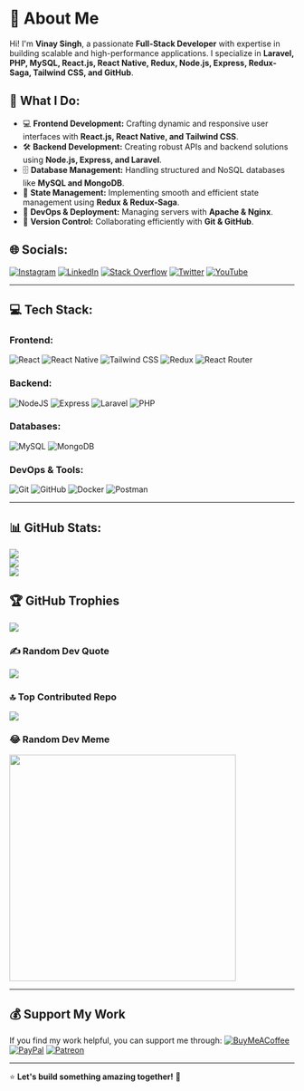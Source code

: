 # 🚀 About Me

Hi! I'm **Vinay Singh**, a passionate **Full-Stack Developer** with expertise in building scalable and high-performance applications. I specialize in **Laravel, PHP, MySQL, React.js, React Native, Redux, Node.js, Express, Redux-Saga, Tailwind CSS, and GitHub**.

## 🔹 What I Do:
- 💻 **Frontend Development:** Crafting dynamic and responsive user interfaces with **React.js, React Native, and Tailwind CSS**.
- 🛠 **Backend Development:** Creating robust APIs and backend solutions using **Node.js, Express, and Laravel**.
- 🗄 **Database Management:** Handling structured and NoSQL databases like **MySQL and MongoDB**.
- 🔄 **State Management:** Implementing smooth and efficient state management using **Redux & Redux-Saga**.
- 🔧 **DevOps & Deployment:** Managing servers with **Apache & Nginx**.
- 🚀 **Version Control:** Collaborating efficiently with **Git & GitHub**.

## 🌐 Socials:
[![Instagram](https://img.shields.io/badge/Instagram-%23E4405F.svg?logo=Instagram&logoColor=white)](https://instagram.com/Vinaysingh0507) [![LinkedIn](https://img.shields.io/badge/LinkedIn-%230077B5.svg?logo=linkedin&logoColor=white)](https://linkedin.com/in/codewithvinay) [![Stack Overflow](https://img.shields.io/badge/-Stackoverflow-FE7A16?logo=stack-overflow&logoColor=white)](https://stackoverflow.com/users/11287490) [![Twitter](https://img.shields.io/badge/Twitter-%231DA1F2.svg?logo=Twitter&logoColor=white)](https://twitter.com/codewithvinay) [![YouTube](https://img.shields.io/badge/YouTube-%23FF0000.svg?logo=YouTube&logoColor=white)](https://youtube.com/@vinayrajput05)

---

## 💻 Tech Stack:

### **Frontend:**
![React](https://img.shields.io/badge/react-%2320232a.svg?style=for-the-badge&logo=react&logoColor=%2361DAFB) ![React Native](https://img.shields.io/badge/react_native-%2320232a.svg?style=for-the-badge&logo=react&logoColor=%2361DAFB) ![Tailwind CSS](https://img.shields.io/badge/tailwindcss-%2338B2AC.svg?style=for-the-badge&logo=tailwind-css&logoColor=white) ![Redux](https://img.shields.io/badge/redux-%23593d88.svg?style=for-the-badge&logo=redux&logoColor=white) ![React Router](https://img.shields.io/badge/React_Router-CA4245?style=for-the-badge&logo=react-router&logoColor=white)

### **Backend:**
![NodeJS](https://img.shields.io/badge/node.js-6DA55F?style=for-the-badge&logo=node.js&logoColor=white) ![Express](https://img.shields.io/badge/express-%23000000.svg?style=for-the-badge&logo=express&logoColor=white) ![Laravel](https://img.shields.io/badge/laravel-%23FF2D20.svg?style=for-the-badge&logo=laravel&logoColor=white) ![PHP](https://img.shields.io/badge/php-%23777BB4.svg?style=for-the-badge&logo=php&logoColor=white)

### **Databases:**
![MySQL](https://img.shields.io/badge/mysql-%2300000f.svg?style=for-the-badge&logo=mysql&logoColor=white) ![MongoDB](https://img.shields.io/badge/mongodb-%2347A248.svg?style=for-the-badge&logo=mongodb&logoColor=white)

### **DevOps & Tools:**
![Git](https://img.shields.io/badge/git-%23F05033.svg?style=for-the-badge&logo=git&logoColor=white) ![GitHub](https://img.shields.io/badge/github-%23181717.svg?style=for-the-badge&logo=github&logoColor=white) ![Docker](https://img.shields.io/badge/docker-%230db7ed.svg?style=for-the-badge&logo=docker&logoColor=white) ![Postman](https://img.shields.io/badge/Postman-FF6C37?style=for-the-badge&logo=postman&logoColor=white)

---

## 📊 GitHub Stats:
![](https://github-readme-stats.vercel.app/api?username=Vinayrajput05&theme=shades-of-purple&hide_border=false&include_all_commits=true&count_private=true)<br/>
![](https://github-readme-streak-stats.herokuapp.com/?user=Vinayrajput05&theme=shades-of-purple&hide_border=false)<br/>
![](https://github-readme-stats.vercel.app/api/top-langs/?username=Vinayrajput05&theme=shades-of-purple&hide_border=false&include_all_commits=true&count_private=true&layout=compact)

## 🏆 GitHub Trophies
![](https://github-profile-trophy.vercel.app/?username=Vinayrajput05&theme=radical&no-frame=false&no-bg=true&margin-w=4)

### ✍️ Random Dev Quote
![](https://quotes-github-readme.vercel.app/api?type=horizontal&theme=radical)

### 🔝 Top Contributed Repo
![](https://github-contributor-stats.vercel.app/api?username=Vinayrajput05&limit=5&theme=dark&combine_all_yearly_contributions=true)

### 😂 Random Dev Meme
<img src='https://codermemes.vercel.app' style="height: 400px;"/>

---

## 💰 Support My Work
If you find my work helpful, you can support me through:
[![BuyMeACoffee](https://img.shields.io/badge/Buy%20Me%20a%20Coffee-ffdd00?style=for-the-badge&logo=buy-me-a-coffee&logoColor=black)](https://buymeacoffee.com/dd4you) [![PayPal](https://img.shields.io/badge/PayPal-00457C?style=for-the-badge&logo=paypal&logoColor=white)](https://paypal.me/dd4you) [![Patreon](https://img.shields.io/badge/Patreon-F96854?style=for-the-badge&logo=patreon&logoColor=white)](https://patreon.com/dd4you)

---

⭐ **Let's build something amazing together!** 🚀
